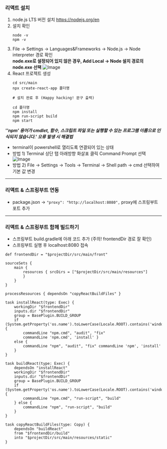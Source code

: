 ### 리액트 설치

1. node.js LTS 버전 설치 https://nodejs.org/en
2. 설치 확인
    ```
    node -v
    npm -v
    ```
3. File → Settings → Languages&Frameworks → Node.js → Node interpreter 경로 확인  
   **node.exe로 설정되어 있지 않은 경우, Add Local → Node 설치 경로의 node.exe 선택**
   ![Image](https://github.com/user-attachments/assets/cd574779-575f-4d9d-912e-b8bb10e48972)
4. React 프로젝트 생성
   ```
   cd src/main
   npx create-react-app 폴더명
   
   # 설치 완료 후 (Happy hacking! 문구 출력)
   
   cd 폴더명
   npm install
   npm run-script build
   npm start
   ```
   
***''npm' 용어가 cmdlet, 함수, 스크립트 파일 또는 실행할 수 있는 프로그램 이름으로 인식되지 않습니다.' 오류 발생 시 해결법***
* terminal이 powershell로 열리도록 연결되어 있는 상태
* 방법 1) Terminal 상단 탭 아래방향 화살표 클릭 Command Prompt 선택 ![Image](https://github.com/user-attachments/assets/35dda708-7f34-403d-9d91-aba61811b0b4)
* 방법 2) File → Settings → Tools → Terminal → Shell path → cmd 선택하여 기본 값 변경

---

### 리액트 & 스프링부트 연동
* package.json → `"proxy": "http://localhost:8080",` proxy에 스프링부트 포트 추가

---

### 리액트 & 스프링부트 함께 빌드하기
* 스프링부트 build.gradle에 아래 코드 추가 (주의! frontendDir 경로 잘 확인)
* 스프링부트 실행 후 localhost:8080 접속
```
def frontendDir = "$projectDir/src/main/front"

sourceSets {
	main {
		resources { srcDirs = ["$projectDir/src/main/resources"]
		}
	}
}

processResources { dependsOn "copyReactBuildFiles" }

task installReact(type: Exec) {
	workingDir "$frontendDir"
	inputs.dir "$frontendDir"
	group = BasePlugin.BUILD_GROUP
	if (System.getProperty('os.name').toLowerCase(Locale.ROOT).contains('windows')) {
		commandLine "npm.cmd", "audit", "fix"
		commandLine 'npm.cmd', 'install' }
	else {
		commandLine "npm", "audit", "fix" commandLine 'npm', 'install'
	}
}

task buildReact(type: Exec) {
	dependsOn "installReact"
	workingDir "$frontendDir"
	inputs.dir "$frontendDir"
	group = BasePlugin.BUILD_GROUP
	if (System.getProperty('os.name').toLowerCase(Locale.ROOT).contains('windows')) {
		commandLine "npm.cmd", "run-script", "build"
	} else {
		commandLine "npm", "run-script", "build"
	}
}

task copyReactBuildFiles(type: Copy) {
	dependsOn "buildReact"
	from "$frontendDir/build"
	into "$projectDir/src/main/resources/static"
}
```